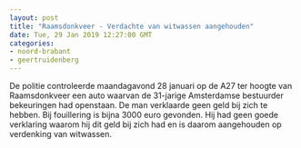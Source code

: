 ```yaml
---
layout: post
title: "Raamsdonkveer - Verdachte van witwassen aangehouden"
date: Tue, 29 Jan 2019 12:27:00 GMT
categories: 
- noord-brabant 
- geertruidenberg 
---
```


De politie controleerde maandagavond 28 januari op de A27 ter hoogte van Raamsdonkveer een auto waarvan de 31-jarige Amsterdamse bestuurder bekeuringen had openstaan. De man verklaarde geen geld bij zich te hebben. Bij fouillering is bijna 3000 euro gevonden. Hij had geen goede verklaring waarom hij dit geld bij zich had en is daarom aangehouden op verdenking van witwassen.
